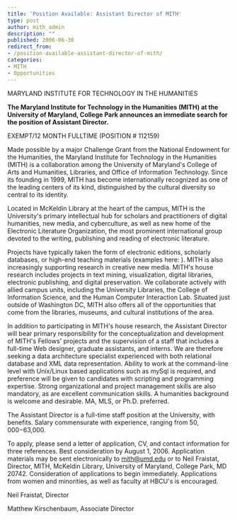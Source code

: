 ```yaml
---
title: 'Position Available: Assistant Director of MITH'
type: post
author: mith_admin
description: ""
published: 2006-06-30
redirect_from: 
- /position-available-assistant-director-of-mith/
categories:
- MITH
- Opportunities
---
```

MARYLAND INSTITUTE FOR TECHNOLOGY IN THE HUMANITIES

**The Maryland Institute for Technology in the Humanities (MITH) at the University of Maryland, College Park announces an immediate search for the position of Assistant Director.**

EXEMPT/12 MONTH FULLTIME (POSITION # 112159)

Made possible by a major Challenge Grant from the National Endowment for the Humanities, the Maryland Institute for Technology in the Humanities (MITH) is a collaboration among the University of Maryland's College of Arts and Humanities, Libraries, and Office of Information Technology. Since its founding in 1999, MITH has become internationally recognized as one of the leading centers of its kind, distinguished by the cultural diversity so central to its identity.

Located in McKeldin Library at the heart of the campus, MITH is the University's primary intellectual hub for scholars and practitioners of digital humanities, new media, and cyberculture, as well as new home of the Electronic Literature Organization, the most prominent international group devoted to the writing, publishing and reading of electronic literature.

Projects have typically taken the form of electronic editions, scholarly databases, or high-end teaching materials (examples here: ). MITH is also increasingly supporting research in creative new media. MITH's house research includes projects in text mining, visualization, digital libraries, electronic publishing, and digital preservation. We collaborate actively with allied campus units, including the University Libraries, the College of Information Science, and the Human Computer Interaction Lab. Situated just outside of Washington DC, MITH also offers all of the opportunities that come from the libraries, museums, and cultural institutions of the area.

In addition to participating in MITH's house research, the Assistant Director will bear primary responsibility for the conceptualization and development of MITH's Fellows' projects and the supervision of a staff that includes a full-time Web designer, graduate assistants, and interns. We are therefore seeking a data architecture specialist experienced with both relational database and XML data representation. Ability to work at the command-line level with Unix/Linux based applications such as mySql is required, and preference will be given to candidates with scripting and programming expertise. Strong organizational and project management skills are also mandatory, as are excellent communication skills. A humanities background is welcome and desirable. MA, MLS, or Ph.D. preferred.

The Assistant Director is a full-time staff position at the University, with benefits. Salary commensurate with experience, ranging from $50,000-$63,000.

To apply, please send a letter of application, CV, and contact information for three references. Best consideration by August 1, 2006. Application materials may be sent electronically to mith@umd.edu or to Neil Fraistat, Director, MITH, McKeldin Library, University of Maryland, College Park, MD 20742. Consideration of applications to begin immediately. Applications from women and minorities, as well as faculty at HBCU's is encouraged.

Neil Fraistat, Director

Matthew Kirschenbaum, Associate Director
